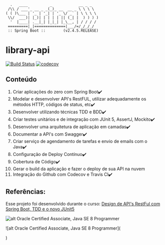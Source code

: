```
  .   ____          _            __ _ _
 /\\ / ___'_ __ _ _(_)_ __  __ _ \ \ \ \
( ( )\___ | '_ | '_| | '_ \/ _` | \ \ \ \
 \\/  ___)| |_)| | | | | || (_| |  ) ) ) )
  '  |____| .__|_| |_|_| |_\__, | / / / /
 =========|_|==============|___/=/_/_/_/
 :: Spring Boot ::        (v2.4.5.RELEASE)
```

# library-api
[![Build Status](https://travis-ci.com/eduardotsilva/library-api.svg?branch=main)](https://travis-ci.com/eduardotsilva/library-api)
[![codecov](https://codecov.io/gh/eduardotsilva/library-api/branch/main/graph/badge.svg?token=5WB08YYSW0)](https://codecov.io/gh/eduardotsilva/library-api)

## Conteúdo
1. Criar aplicações do zero com Spring Boot:heavy_check_mark:
2. Modelar e desenvolver API's RestFUL, utilizar adequadamente os métodos HTTP, códigos de status, etc:heavy_check_mark:
3. Desenvolver utilizando técnicas TDD e BDD:heavy_check_mark:
4. Criar testes unitários e de integração com JUnit 5, AssertJ, Mockito:heavy_check_mark:
5. Desenvolver uma arquitetura de aplicação em camadas:heavy_check_mark:
6. Documentar a API's com Swagger:heavy_check_mark:
7. Criar serviço de agendamento de tarefas e envio de emails com o Java:heavy_check_mark:
8. Configuração de Deploy Contínuo:heavy_check_mark:
9. Cobertura de Código:heavy_check_mark:
10. Gerar o build da aplicação e fazer o deploy de sua API na nuvem
11. Integração do Github com Codecov e Travis CI:heavy_check_mark:

## Referências:
Esse projeto foi desenvolvido durante o curso: [Design de API's RestFul com Spring Boot, TDD e o novo JUnit5
](https://www.udemy.com/course/design-de-apis-restful-com-tdd-spring-boot-e-junit-5/) 

![alt Oracle Certified Associate, Java SE 8 Programmer](https://images.credly.com/size/340x340/images/a9848abf-f8bd-474d-a9b4-6086da11a916/Oracle_Associates_Badge__1_.png)

![alt Oracle Certified Associate, Java SE 8 Programmer](<div data-iframe-width="150" data-iframe-height="270" data-share-badge-id="19c4f1e1-bd6d-4478-879e-9c7aa19ec37e" data-share-badge-host="https://www.credly.com"></div><script type="text/javascript" async src="//cdn.credly.com/assets/utilities/embed.js"></script>)
